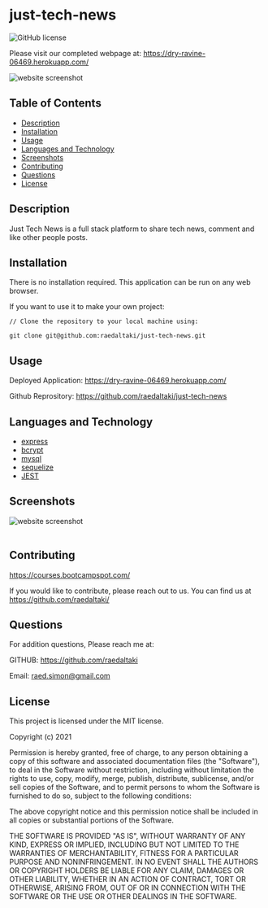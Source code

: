 # just-tech-news


![GitHub license](https://img.shields.io/badge/license-MIT-ff69b4.svg)

Please visit our completed webpage at:  https://dry-ravine-06469.herokuapp.com/

![website screenshot](./public/images/just-tech-news.gif)

## Table of Contents 

- [Description](#description)
- [Installation](#installation)
- [Usage](#usage)
- [Languages and Technology](#languages-and-technology)
- [Screenshots](#screenshots)
- [Contributing](#contributing)
- [Questions](#Questions)
- [License](#license)

## Description

Just Tech News is a full stack platform to share tech news, comment and like other people posts.


## Installation

There is no installation required. This application can be run on any web browser. 

If you want to use it to make your own project:

```
// Clone the repository to your local machine using:

git clone git@github.com:raedaltaki/just-tech-news.git
```

## Usage

  Deployed Application: https://dry-ravine-06469.herokuapp.com/

  Github Reprository: https://github.com/raedaltaki/just-tech-news


## Languages and Technology


- [express](https://expressjs.com/ "express")<br />
- [bcrypt](https://jestjs.io/ "bcrypt")<br />
- [mysql](https://www.npmjs.com/package/mysql2 "mysql")<br />
- [sequelize](https://sequelize.org/ "sequelize")<br />
- [JEST](https://jestjs.io/ "JEST")<br />



## Screenshots

![website screenshot](./public/images/just-tech-news.gif)
 <br /><br />


## Contributing

https://courses.bootcampspot.com/

If you would like to contribute, please reach out to us. You can find us at https://github.com/raedaltaki/

## Questions

For addition questions, Please reach me at:

GITHUB: https://github.com/raedaltaki
  
Email: raed.simon@gmail.com

## License

This project is licensed under the MIT license.

Copyright (c) 2021 

Permission is hereby granted, free of charge, to any person obtaining a copy of this software and associated documentation files (the "Software"), to deal in the Software without restriction, including without limitation the rights to use, copy, modify, merge, publish, distribute, sublicense, and/or sell copies of the Software, and to permit persons to whom the Software is furnished to do so, subject to the following conditions:

The above copyright notice and this permission notice shall be included in all copies or substantial portions of the Software.

THE SOFTWARE IS PROVIDED "AS IS", WITHOUT WARRANTY OF ANY KIND, EXPRESS OR IMPLIED, INCLUDING BUT NOT LIMITED TO THE WARRANTIES OF MERCHANTABILITY, FITNESS FOR A PARTICULAR PURPOSE AND NONINFRINGEMENT. IN NO EVENT SHALL THE AUTHORS OR COPYRIGHT HOLDERS BE LIABLE FOR ANY CLAIM, DAMAGES OR OTHER LIABILITY, WHETHER IN AN ACTION OF CONTRACT, TORT OR OTHERWISE, ARISING FROM, OUT OF OR IN CONNECTION WITH THE SOFTWARE OR THE USE OR OTHER DEALINGS IN THE SOFTWARE.